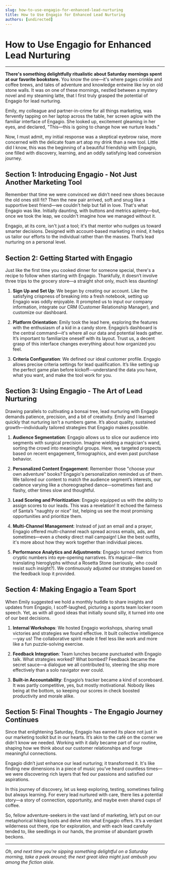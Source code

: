 ```yaml
---
slug: how-to-use-engagio-for-enhanced-lead-nurturing
title: How to Use Engagio for Enhanced Lead Nurturing
authors: [undirected]
---
```



# How to Use Engagio for Enhanced Lead Nurturing

---

**There's something delightfully ritualistic about Saturday mornings spent at our favorite bookstore.** You know the one—it's where pages crinkle and coffee brews, and tales of adventure and knowledge entwine like ivy on old stone walls. It was on one of these mornings, nestled between a mystery novel and my steaming latte, that I first truly grasped the potential of Engagio for lead nurturing.

Emily, my colleague and partner-in-crime for all things marketing, was fervently tapping on her laptop across the table, her screen aglow with the familiar interface of Engagio. She looked up, excitement gleaming in her eyes, and declared, "This—this is going to change how we nurture leads."

Now, I must admit, my initial response was a skeptical eyebrow raise, more concerned with the delicate foam art atop my drink than a new tool. Little did I know, this was the beginning of a beautiful friendship with Engagio, one filled with discovery, learning, and an oddly satisfying lead conversion journey.

## Section 1: Introducing Engagio - Not Just Another Marketing Tool

Remember that time we were convinced we didn’t need new shoes because the old ones still fit? Then the new pair arrived, soft and snug like a supportive best friend—we couldn't help but fall in love. That's what Engagio was like. Initially daunting, with buttons and metrics aplenty—but, once we took the leap, we couldn't imagine how we managed without it.

Engagio, at its core, isn't just a tool; it's that mentor who nudges us toward smarter decisions. Designed with account-based marketing in mind, it helps us tailor our efforts to the individual rather than the masses. That’s lead nurturing on a personal level.

## Section 2: Getting Started with Engagio

Just like the first time you cooked dinner for someone special, there's a recipe to follow when starting with Engagio. Thankfully, it doesn’t involve three trips to the grocery store—a straight shot only, much less daunting!

1. **Sign Up and Set Up**: 
   We began by creating our account. Like the satisfying crispness of breaking into a fresh notebook, setting up Engagio was oddly enjoyable. It prompted us to input our company information, integrate our CRM (Customer Relationship Manager), and customize our dashboard. 

2. **Platform Orientation**:
   Emily took the lead here, exploring the features with the enthusiasm of a kid in a candy store. Engagio’s dashboard is the central command—it's where all our data and potential leads gather. It’s important to familiarize oneself with its layout. Trust us, a decent grasp of this interface changes everything about how organized you feel.

3. **Criteria Configuration**:
   We defined our ideal customer profile. Engagio allows precise criteria settings for lead qualification. It’s like setting up the perfect game plan before kickoff—understand the data you have, what you want, and make the tool work for you.

## Section 3: Using Engagio - The Art of Lead Nurturing

Drawing parallels to cultivating a bonsai tree, lead nurturing with Engagio demands patience, precision, and a bit of creativity. Emily and I learned quickly that nurturing isn't a numbers game. It’s about quality, sustained growth—individually tailored strategies that Engagio makes possible.

1. **Audience Segmentation**:
   Engagio allows us to slice our audience into segments with surgical precision. Imagine wielding a magician's wand, sorting the crowd into meaningful groups. Here, we targeted prospects based on recent engagement, firmographics, and even past purchase behavior.

2. **Personalized Content Engagement**:
   Remember those "choose your own adventure" books? Engagio's personalization reminded us of them. We tailored our content to match the audience segment’s interests, our cadence varying like a choreographed dance—sometimes fast and flashy, other times slow and thoughtful.

3. **Lead Scoring and Prioritization**:
   Engagio equipped us with the ability to assign scores to our leads. This was a revelation! It echoed the fairness of Santa’s "naughty or nice" list, helping us see the most promising opportunities and prioritize them.

4. **Multi-Channel Management**:
   Instead of just an email and a prayer, Engagio offered multi-channel reach spread across emails, ads, and sometimes—even a cheeky direct mail campaign! Like the best outfits, it's more about how they work together than individual pieces.

5. **Performance Analytics and Adjustments**:
   Engagio turned metrics from cryptic numbers into eye-opening narratives. It’s magical—like translating hieroglyphs without a Rosetta Stone (seriously, who could resist such insight?). We continuously adjusted our strategies based on the feedback loop it provided. 

## Section 4: Making Engagio a Team Sport

When Emily suggested we hold a monthly huddle to share insights and updates from Engagio, I scoff-laughed, picturing a sports team locker room speech. Yet, as with all good ideas that initially sound silly, it turned into one of our best decisions.

1. **Internal Workshops**:
   We hosted Engagio workshops, sharing small victories and strategies we found effective. It built collective intelligence—yay us! The collaborative spirit made it feel less like work and more like a fun puzzle-solving exercise.

2. **Feedback Integration**:
   Team lunches became punctuated with Engagio talk. What strategies worked? What bombed? Feedback became the secret sauce—a dialogue we all contributed to, steering the ship more effectively than a solo navigator ever could.

3. **Built-in Accountability**:
   Engagio’s tracker became a kind of scoreboard. It was partly competitive, yes, but mostly motivational. Nobody likes being at the bottom, so keeping our scores in check boosted productivity and morale alike.

## Section 5: Final Thoughts - The Engagio Journey Continues

Since that enlightening Saturday, Engagio has earned its place not just in our marketing toolkit but in our hearts. It’s akin to the café on the corner we didn’t know we needed. Working with it daily became part of our routine, shaping how we think about our customer relationships and forge meaningful connections.

Engagio didn’t just enhance our lead nurturing; it transformed it. It's like finding new dimensions in a piece of music you’ve heard countless times—we were discovering rich layers that fed our passions and satisfied our aspirations. 

In this journey of discovery, let us keep exploring, testing, sometimes failing but always learning. For every lead nurtured with care, there lies a potential story—a story of connection, opportunity, and maybe even shared cups of coffee.

So, fellow adventure-seekers in the vast land of marketing, let’s put on our metaphorical hiking boots and delve into what Engagio offers. It’s a verdant wilderness out there, ripe for exploration, and with each lead carefully tended to, like seedlings in our hands, the promise of abundant growth beckons.

---

*Oh, and next time you're sipping something delightful on a Saturday morning, take a peek around; the next great idea might just ambush you among the fiction aisle.*